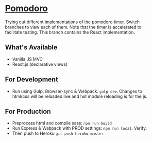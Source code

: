 # [Pomodoro](https://pomodoro-react.herokuapp.com/)

Trying out different implementations of the pomodoro timer. Switch branches to view each of them. Note that the timer is accelerated to facilitate testing.
This branch contains the React implementation.

## What's Available
- Vanilla JS MVC
- React.js (declarative views)

## For Development
- Run using Gulp, Browser-sync & Webpack: `gulp dev`. Changes to html/css will be reloaded live and hot module reloading is for the js.

## For Production
- Preprocess html and compile sass: `npm run build`
- Run Express & Webpack with PROD settings: `npm run local`. Verify.
- Then push to Heroku `git push heroku master`
